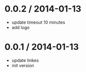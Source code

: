 
0.0.2 / 2014-01-13 
==================

  * update timeout 10 minutes
  * add logo

0.0.1 / 2014-01-13 
==================

  * update linkes
  * init version
